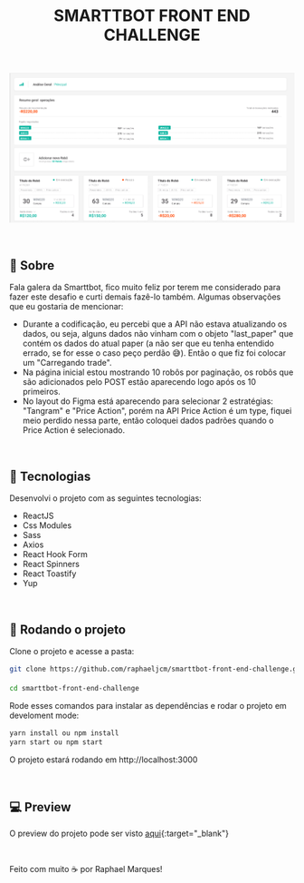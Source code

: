 <h1 align="center">SMARTTBOT FRONT END CHALLENGE</h1>

</br>

<p align="center">
  <img alt="Smarttbot challenge" src=".github/smarttbot-app.PNG">
</p>

</br>

## 🧾 Sobre
Fala galera da Smarttbot, fico muito feliz por terem me considerado para fazer este desafio e curti demais fazê-lo também. Algumas observações que eu gostaria de mencionar:
- Durante a codificação, eu percebi que a API não estava atualizando os dados, ou seja, alguns dados não vinham com o objeto "last_paper" que contém os dados do atual paper (a não ser que eu tenha entendido errado, se for esse o caso peço perdão 😅). Então o que fiz foi colocar um "Carregando trade".
- Na página inicial estou mostrando 10 robôs por paginação, os robôs que são adicionados pelo POST estão aparecendo logo após os 10 primeiros.
- No layout do Figma está aparecendo para selecionar 2 estratégias: "Tangram" e "Price Action", porém na API Price Action é um type, fiquei meio perdido nessa parte, então coloquei dados padrões quando o Price Action é selecionado.

</br>

## 🧪 Tecnologias

Desenvolvi o projeto com as seguintes tecnologias:

- ReactJS
- Css Modules
- Sass
- Axios 
- React Hook Form
- React Spinners 
- React Toastify
- Yup 

</br>

## 🚀 Rodando o projeto

Clone o projeto e acesse a pasta:

```bash
git clone https://github.com/raphaeljcm/smarttbot-front-end-challenge.git

cd smarttbot-front-end-challenge

```

Rode esses comandos para instalar as dependências e rodar o projeto em develoment mode:

```bash
yarn install ou npm install
yarn start ou npm start

```
O projeto estará rodando em http://localhost:3000

</br>

## 💻 Preview
O preview do projeto pode ser visto [aqui](https://smarttbot-front-end-challenge.vercel.app/){:target="_blank"}

</br>

Feito com muito ☕ por Raphael Marques!
